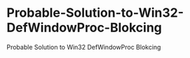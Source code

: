 # Probable-Solution-to-Win32-DefWindowProc-Blokcing
Probable Solution to Win32 DefWindowProc Blokcing
